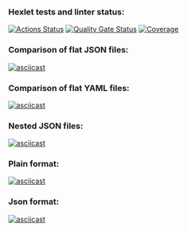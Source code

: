 ### Hexlet tests and linter status:
[![Actions Status](https://github.com/yamkin29/frontend-project-46/actions/workflows/hexlet-check.yml/badge.svg)](https://github.com/yamkin29/frontend-project-46/actions)
[![Quality Gate Status](https://sonarcloud.io/api/project_badges/measure?project=yamkin29_frontend-project-46&metric=alert_status)](https://sonarcloud.io/summary/new_code?id=yamkin29_frontend-project-46)
[![Coverage](https://sonarcloud.io/api/project_badges/measure?project=yamkin29_frontend-project-46&metric=coverage)](https://sonarcloud.io/summary/new_code?id=yamkin29_frontend-project-46)

### Comparison of flat JSON files:
[![asciicast](https://asciinema.org/a/HEsUE9HOLNBSRtHvkhTyjzZiF.svg)](https://asciinema.org/a/HEsUE9HOLNBSRtHvkhTyjzZiF)

### Comparison of flat YAML files:
[![asciicast](https://asciinema.org/a/poA1eVM8z5bgEZInCOKm5ksCn.svg)](https://asciinema.org/a/poA1eVM8z5bgEZInCOKm5ksCn)

### Nested JSON files:
[![asciicast](https://asciinema.org/a/kZUq9oYmSUuEeE8nYJItNWYtX.svg)](https://asciinema.org/a/kZUq9oYmSUuEeE8nYJItNWYtX)

### Plain format:
[![asciicast](https://asciinema.org/a/fVEhDoFYphx0UNN91HIPZthlk.svg)](https://asciinema.org/a/fVEhDoFYphx0UNN91HIPZthlk)

### Json format:
[![asciicast](https://asciinema.org/a/45c6A4P99Ri5v9BAdBmubJCsm.svg)](https://asciinema.org/a/45c6A4P99Ri5v9BAdBmubJCsm)